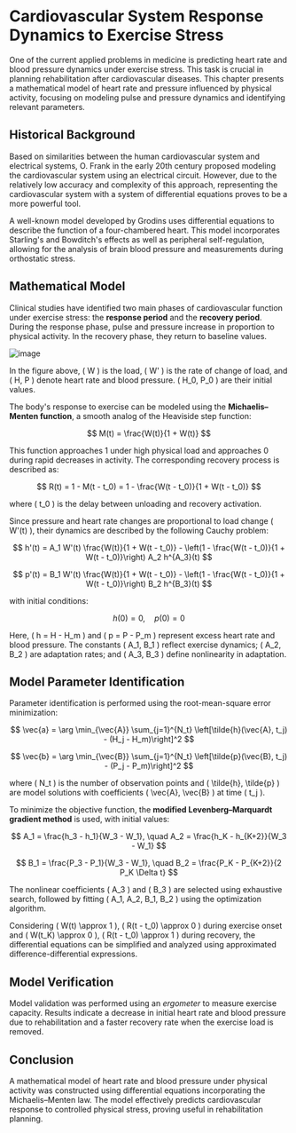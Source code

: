 # Cardiovascular System Response Dynamics to Exercise Stress

One of the current applied problems in medicine is predicting heart rate and blood pressure dynamics under exercise stress. This task is crucial in planning rehabilitation after cardiovascular diseases. This chapter presents a mathematical model of heart rate and pressure influenced by physical activity, focusing on modeling pulse and pressure dynamics and identifying relevant parameters.

## Historical Background

Based on similarities between the human cardiovascular system and electrical systems, O. Frank in the early 20th century proposed modeling the cardiovascular system using an electrical circuit. However, due to the relatively low accuracy and complexity of this approach, representing the cardiovascular system with a system of differential equations proves to be a more powerful tool.

A well-known model developed by Grodins uses differential equations to describe the function of a four-chambered heart. This model incorporates Starling's and Bowditch's effects as well as peripheral self-regulation, allowing for the analysis of brain blood pressure and measurements during orthostatic stress.

## Mathematical Model

Clinical studies have identified two main phases of cardiovascular function under exercise stress: the **response period** and the **recovery period**. During the response phase, pulse and pressure increase in proportion to physical activity. In the recovery phase, they return to baseline values.

![image](https://github.com/user-attachments/assets/dc72fdea-a60b-4661-a7eb-6c66e5fedab9)


In the figure above, \( W \) is the load, \( W' \) is the rate of change of load, and \( H, P \) denote heart rate and blood pressure. \( H_0, P_0 \) are their initial values.

The body's response to exercise can be modeled using the **Michaelis–Menten function**, a smooth analog of the Heaviside step function:

$$
M(t) = \frac{W(t)}{1 + W(t)}
$$

This function approaches 1 under high physical load and approaches 0 during rapid decreases in activity. The corresponding recovery process is described as:

$$
R(t) = 1 - M(t - t_0) = 1 - \frac{W(t - t_0)}{1 + W(t - t_0)}
$$

where \( t_0 \) is the delay between unloading and recovery activation.

Since pressure and heart rate changes are proportional to load change \( W'(t) \), their dynamics are described by the following Cauchy problem:

$$
h'(t) = A_1 W'(t) \frac{W(t)}{1 + W(t - t_0)} - \left(1 - \frac{W(t - t_0)}{1 + W(t - t_0)}\right) A_2 h^{A_3}(t)
$$

$$
p'(t) = B_1 W'(t) \frac{W(t)}{1 + W(t - t_0)} - \left(1 - \frac{W(t - t_0)}{1 + W(t - t_0)}\right) B_2 h^{B_3}(t)
$$

with initial conditions:

$$
h(0) = 0, \quad p(0) = 0
$$

Here, \( h = H - H_m \) and \( p = P - P_m \) represent excess heart rate and blood pressure. The constants \( A_1, B_1 \) reflect exercise dynamics; \( A_2, B_2 \) are adaptation rates; and \( A_3, B_3 \) define nonlinearity in adaptation.

## Model Parameter Identification

Parameter identification is performed using the root-mean-square error minimization:

$$
\vec{a} = \arg \min_{\vec{A}} \sum_{j=1}^{N_t} \left[\tilde{h}(\vec{A}, t_j) - (H_j - H_m)\right]^2
$$

$$
\vec{b} = \arg \min_{\vec{B}} \sum_{j=1}^{N_t} \left[\tilde{p}(\vec{B}, t_j) - (P_j - P_m)\right]^2
$$

where \( N_t \) is the number of observation points and \( \tilde{h}, \tilde{p} \) are model solutions with coefficients \( \vec{A}, \vec{B} \) at time \( t_j \).

To minimize the objective function, the **modified Levenberg–Marquardt gradient method** is used, with initial values:

$$
A_1 = \frac{h_3 - h_1}{W_3 - W_1}, \quad A_2 = \frac{h_K - h_{K+2}}{W_3 - W_1}
$$

$$
B_1 = \frac{P_3 - P_1}{W_3 - W_1}, \quad B_2 = \frac{P_K - P_{K+2}}{2 P_K \Delta t}
$$

The nonlinear coefficients \( A_3 \) and \( B_3 \) are selected using exhaustive search, followed by fitting \( A_1, A_2, B_1, B_2 \) using the optimization algorithm.

Considering \( W(t) \approx 1 \), \( R(t - t_0) \approx 0 \) during exercise onset and \( W(t_K) \approx 0 \), \( R(t - t_0) \approx 1 \) during recovery, the differential equations can be simplified and analyzed using approximated difference-differential expressions.

## Model Verification

Model validation was performed using an *ergometer* to measure exercise capacity. Results indicate a decrease in initial heart rate and blood pressure due to rehabilitation and a faster recovery rate when the exercise load is removed.

## Conclusion

A mathematical model of heart rate and blood pressure under physical activity was constructed using differential equations incorporating the Michaelis–Menten law. The model effectively predicts cardiovascular response to controlled physical stress, proving useful in rehabilitation planning.
